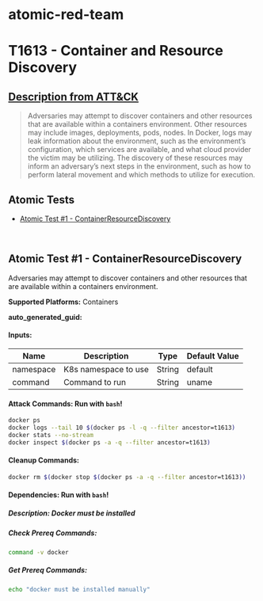 # atomic-red-team
# T1613 -  Container and Resource Discovery
## [Description from ATT&CK](https://attack.mitre.org/techniques/T1613/)
<blockquote>Adversaries may attempt to discover containers and other resources that are available within a containers environment. Other resources may include images, deployments, pods, nodes.
In Docker, logs may leak information about the environment, such as the environment’s configuration, which services are available, and what cloud provider the victim may be utilizing. The discovery of these resources may inform an adversary’s next steps in the environment, such as how to perform lateral movement and which methods to utilize for execution.</blockquote>

## Atomic Tests

- [Atomic Test #1 - ContainerResourceDiscovery](#atomic-test-1---ContainerResourceDiscovery)


<br/>

## Atomic Test #1 - ContainerResourceDiscovery
Adversaries may attempt to discover containers and other resources that are available within a containers environment. 

**Supported Platforms:** Containers


**auto_generated_guid:** 





#### Inputs:
| Name | Description | Type | Default Value |
|------|-------------|------|---------------|
| namespace | K8s namespace to use | String | default|
| command | Command to run | String | uname|


#### Attack Commands: Run with `bash`! 


```bash
docker ps
docker logs --tail 10 $(docker ps -l -q --filter ancestor=t1613)
docker stats --no-stream
docker inspect $(docker ps -a -q --filter ancestor=t1613)

```

#### Cleanup Commands:
```bash
docker rm $(docker stop $(docker ps -a -q --filter ancestor=t1613))
```



#### Dependencies:  Run with `bash`!
##### Description: Docker must be installed
##### Check Prereq Commands:
```bash
command -v docker

```
##### Get Prereq Commands:
```bash
echo "docker must be installed manually"

```




<br/>
